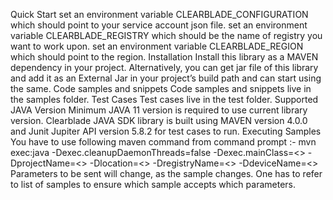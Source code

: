 Quick Start
set an environment variable CLEARBLADE_CONFIGURATION which should point to your service account json file.
set an environment variable CLEARBLADE_REGISTRY which should be the name of registry you want to work upon.
set an environment variable CLEARBLADE_REGION which should point to the region.
Installation
Install this library as a MAVEN dependency in your project. Alternatively, you can get jar file of this library and add it as an External Jar in your project’s build path and can start using the same.
Code samples and snippets
Code samples and snippets live in the samples folder.
Test Cases
Test cases live in the test folder.
Supported JAVA Version
Minimum JAVA 11 version is required to use current library version. Clearblade JAVA SDK library is built using MAVEN version 4.0.0 and Junit Jupiter API version 5.8.2 for test cases to run.
Executing Samples
You have to use following maven command from command prompt :-
mvn exec:java -Dexec.cleanupDaemonThreads=false -Dexec.mainClass=<<Name of sample file you want to run>> -DprojectName=<<Your Project Name>>  -Dlocation=<<location name>> -DregistryName=<<Registry Name>> -DdeviceName=<<Device Name>>
Parameters to be sent will change, as the sample changes. One has to refer to list of samples to ensure which sample accepts which parameters.
